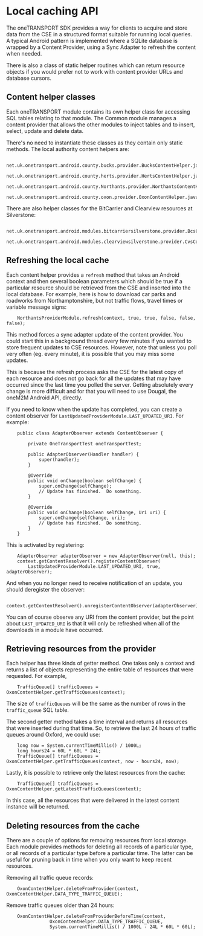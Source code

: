 Local caching API
=================

The oneTRANSPORT SDK provides a way for clients to acquire and store data
from the CSE in a structured format suitable for running local queries.  A
typical Android pattern is implemented where a SQLite database is wrapped by
a Content Provider, using a Sync Adapter to refresh the content when needed.

There is also a class of static helper routines which can return resource
objects if you would prefer not to work with content provider URLs and
database cursors.

## Content helper classes

Each oneTRANSPORT module contains its own helper class for accessing SQL
tables relating to that module.  The Common module manages a content provider
that allows the other modules to inject tables and to insert, select, update
and delete data.

There's no need to instantiate these classes as they contain only static
methods.  The local authority content helpers are:

        net.uk.onetransport.android.county.bucks.provider.BucksContentHelper.java
        net.uk.onetransport.android.county.herts.provider.HertsContentHelper.java
        net.uk.onetransport.android.county.Northants.provider.NorthantsContentHelper.java
        net.uk.onetransport.android.county.oxon.provider.OxonContentHelper.java

There are also helper classes for the BitCarrier and Clearview resources
at Silverstone:

        net.uk.onetransport.android.modules.bitcarriersilverstone.provider.BcsContentHelper.java
        net.uk.onetransport.android.modules.clearviewsilverstone.provider.CvsContentHelper.java

## Refreshing the local cache

Each content helper provides a `refresh` method that takes an Android
context and then several boolean parameters which should be true if a
particular resource should be retrieved from the CSE and inserted into the
local database.  For example, here is how to download car parks and roadworks
from Northamptonshire, but not traffic flows, travel times or variable message
signs:

        NorthantsProviderModule.refresh(context, true, true, false, false, false);

This method forces a sync adapter update of the content provider.  You could
start this in a background thread every few minutes if you wanted to store
frequent updates to CSE resources.  However, note that unless you poll very
often (eg. every minute), it is possible that you may miss some updates.

This is because the refresh process asks the CSE for the latest copy of each
resource and does not go back for all the updates that may have occurred since
the last time you polled the server.  Getting absolutely every change is more
difficult and for that you will need to use Dougal, the oneM2M Android API,
directly.

If you need to know when the update has completed, you can create a content
observer for `LastUpdatedProviderModule.LAST_UPDATED_URI`.  For example:

        public class AdapterObserver extends ContentObserver {
        
            private OneTransportTest oneTransportTest;
        
            public AdapterObserver(Handler handler) {
                super(handler);
            }
        
            @Override
            public void onChange(boolean selfChange) {
                super.onChange(selfChange);
                // Update has finished.  Do something.
            }
        
            @Override
            public void onChange(boolean selfChange, Uri uri) {
                super.onChange(selfChange, uri);
                // Update has finished.  Do something.
            }
        }

This is activated by registering:

        AdapterObserver adapterObserver = new AdapterObserver(null, this);
        context.getContentResolver().registerContentObserver(
            LastUpdatedProviderModule.LAST_UPDATED_URI, true, adapterObserver);

And when you no longer need to receive notification of an update, you should
deregister the observer:

        context.getContentResolver().unregisterContentObserver(adapterObserver);

You can of course observe any URI from the content provider, but the point
about `LAST_UPDATED_URI` is that it will only be refreshed when all of the
downloads in a module have occurred.

## Retrieving resources from the provider

Each helper has three kinds of getter method.  One takes only a context and
returns a list of objects representing the entire table of resources that
were requested.  For example,

        TrafficQueue[] trafficQueues = OxonContentHelper.getTrafficQueues(context);

The size of `trafficQueues` will be the same as the number of rows in the
`traffic_queue` SQL table.

The second getter method takes a time interval and returns all resources
that were inserted during that time.  So, to retrieve the last 24 hours
of traffic queues around Oxford, we could use:

        long now = System.currentTimeMillis() / 1000L;
        long hours24 = 60L * 60L * 24L;
        TrafficQueue[] trafficQueues = OxonContentHelper.getTrafficQueues(context, now - hours24, now); 

Lastly, it is possible to retrieve only the latest resources from the cache:

        TrafficQueue[] trafficQueues = OxonContentHelper.getLatestTrafficQueues(context);

In this case, all the resources that were delivered in the latest content
instance will be returned.

## Deleting resources from the cache

There are a couple of options for removing resources from local storage.
Each module provides methods for deleting all records of a particular type,
or all records of a particular type before a particular time.  The latter
can be useful for pruning back in time when you only want to keep recent
resources.

Removing all traffic queue records:

        OxonContentHelper.deleteFromProvider(context, OxonContentHelper.DATA_TYPE_TRAFFIC_QUEUE);

Remove traffic queues older than 24 hours:

        OxonContentHelper.deleteFromProviderBeforeTime(context,
                    OxonContentHelper.DATA_TYPE_TRAFFIC_QUEUE,
                    System.currentTimeMillis() / 1000L - 24L * 60L * 60L);
